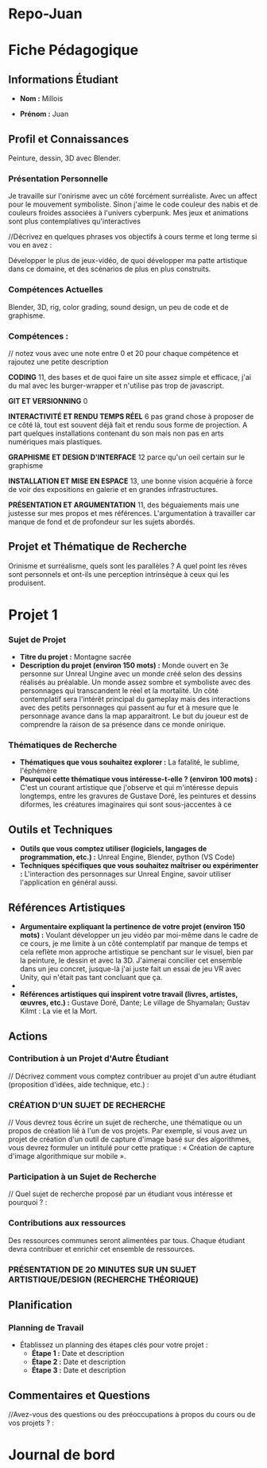 # Repo-Juan

# Fiche Pédagogique

## Informations Étudiant

- **Nom :**   Millois

- **Prénom :**   Juan

  

## Profil et Connaissances
Peinture, dessin, 3D avec Blender.

### Présentation Personnelle
Je travaille sur l'onirisme avec un côté forcément surréaliste. Avec un affect pour le mouvement symboliste. Sinon j'aime le code couleur des nabis et de couleurs froides associées à l'univers cyberpunk. Mes jeux et animations sont plus contemplatives qu'interactives 

//Décrivez en quelques phrases vos objectifs à cours terme et long terme si vou en avez : 

Développer le plus de jeux-vidéo, de quoi développer ma patte artistique dans ce domaine, et des scénarios de plus en plus construits.

### Compétences Actuelles
Blender, 3D, rig, color grading, sound design, un peu de code et de graphisme.

### Compétences :

// notez vous avec une note entre 0 et 20 pour chaque compétence et rajoutez une petite description 

**CODING**
11, des bases et de quoi faire un site assez simple et efficace, j'ai du mal avec les burger-wrapper et n'utilise pas trop de javascript.

**GIT ET VERSIONNING**
0

**INTERACTIVITÉ ET RENDU TEMPS RÉEL**
6 pas grand chose à proposer de ce côté là, tout est souvent déjà fait et rendu sous forme de projection. A part quelques installations contenant du son mais non pas en arts numériques mais plastiques.

**GRAPHISME ET DESIGN D'INTERFACE**
12 parce qu'un oeil certain sur le graphisme 

**INSTALLATION ET MISE EN ESPACE**
13, une bonne vision acquérie à force de voir des expositions en galerie et en grandes infrastructures.

**PRÉSENTATION ET ARGUMENTATION**
11, des béguaiements mais une justesse sur mes propos et mes références. L'argumentation à travailler car manque de fond et de profondeur sur les sujets abordés.


## Projet et Thématique de Recherche
Orinisme et surréalisme, quels sont les parallèles ? A quel point les rêves sont personnels et ont-ils une perception intrinsèque à ceux qui les produisent.

# Projet 1

### Sujet de Projet

- **Titre du projet :** Montagne sacrée
- **Description du projet (environ 150 mots) :** Monde ouvert en 3e personne sur Unreal Ungine avec un monde créé selon des dessins réalisés au préalable. Un monde assez sombre et symboliste avec des personnages qui transcandent le réel et la mortalité. Un côté contemplatif sera l'intérêt principal du gameplay mais des interactions avec des petits personnages qui passent au fur et à mesure que le personnage avance dans la map apparaitront. Le but du joueur est de comprendre la raison de sa présence dans ce monde onirique.

### Thématiques de Recherche

- **Thématiques que vous souhaitez explorer :**  La fatalité, le sublime, l'éphémère 
- **Pourquoi cette thématique vous intéresse-t-elle ? (environ 100 mots) :** C'est un courant artistique que j'observe et qui m'intéresse depuis longtemps, entre les gravures de Gustave Doré, les peintures et dessins diformes, les créatures imaginaires qui sont sous-jaccentes à ce

## Outils et Techniques

- **Outils que vous comptez utiliser (logiciels, langages de programmation, etc.) :** Unreal Engine, Blender, python (VS Code)
- **Techniques spécifiques que vous souhaitez maîtriser ou expérimenter :**  L'interaction des personnages sur Unreal Engine, savoir utiliser l'application en général aussi.

## Références Artistiques

- **Argumentaire expliquant la pertinence de votre projet (environ 150 mots) :**   Voulant développer un jeu vidéo par moi-même dans le cadre de ce cours, je me limite à un côté contemplatif par manque de temps et cela reflète mon approche artistique se penchant sur le visuel, bien par la peinture, le dessin et avec la 3D. J'aimerai concilier cet ensemble dans un jeu concret, jusque-là j'ai juste fait un essai de jeu VR avec Unity, qui n'était pas tant concluant que ça.
- 
- **Références artistiques qui inspirent votre travail (livres, artistes, œuvres, etc.) :** Gustave Doré, Dante; Le village de Shyamalan; Gustav Kilmt : La vie et la Mort.





## Actions

### Contribution à un Projet d'Autre Étudiant

// Décrivez comment vous comptez contribuer au projet d'un autre étudiant (proposition d'idées, aide technique, etc.) : 

### **CRÉATION D'UN SUJET DE RECHERCHE**
// Vous devrez tous écrire un sujet de recherche, une thématique ou un propos de création lié à l'un de vos projets. Par exemple, si vous avez un projet de création d'un outil de capture d'image basé sur des algorithmes, vous devrez formuler un intitulé pour cette pratique : « Création de capture d'image algorithmique sur mobile ».

### Participation à un Sujet de Recherche

// Quel sujet de recherche proposé par un étudiant vous intéresse et pourquoi ? : 

### Contributions aux ressources

Des ressources communes seront alimentées par tous. Chaque étudiant devra contribuer et enrichir cet ensemble de ressources.

### **PRÉSENTATION DE 20 MINUTES SUR UN SUJET ARTISTIQUE/DESIGN (RECHERCHE THÉORIQUE)**



## Planification

### Planning de Travail

- Établissez un planning des étapes clés pour votre projet :
  - **Étape 1 :** Date et description   
  - **Étape 2 :** Date et description   
  - **Étape 3 :** Date et description 



## Commentaires et Questions

//Avez-vous des questions ou des préoccupations à propos du cours ou de vos projets ? : 





# Journal de bord

